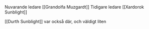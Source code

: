 Nuvarande ledare [[Grandolfa Muzgardt]]
Tidigare ledare [[Xardorok Sunblight]]

[[Durth Sunblight]] var också där, och väldigt liten